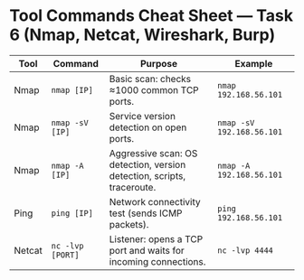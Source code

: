 # Tool Commands Cheat Sheet — Task 6 (Nmap, Netcat, Wireshark, Burp)


| Tool   | Command            | Purpose                                                        | Example                   |
|--------|--------------------|----------------------------------------------------------------|---------------------------|
| Nmap   | `nmap [IP]`        | Basic scan: checks ≈1000 common TCP ports.                     | `nmap 192.168.56.101`     |
| Nmap   | `nmap -sV [IP]`    | Service version detection on open ports.                       | `nmap -sV 192.168.56.101` |
| Nmap   | `nmap -A [IP]`     | Aggressive scan: OS detection, version detection, scripts, traceroute. | `nmap -A 192.168.56.101`  |
| Ping   | `ping [IP]`        | Network connectivity test (sends ICMP packets).                | `ping 192.168.56.101`     |
| Netcat | `nc -lvp [PORT]`   | Listener: opens a TCP port and waits for incoming connections. | `nc -lvp 4444`            |

